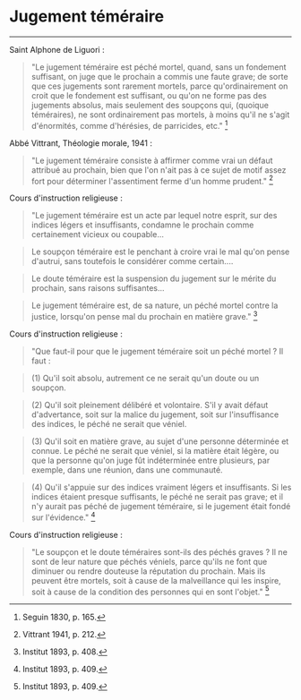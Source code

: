 # Jugement téméraire

***

Saint Alphone de Liguori :

> "Le jugement téméraire est péché mortel, quand, sans un fondement suffisant, on juge que le prochain a commis une faute grave; de sorte que ces jugements sont rarement mortels, parce qu'ordinairement on croit que le fondement est suffisant, ou qu'on ne forme pas des jugements absolus, mais seulement des soupçons qui, (quoique téméraires), ne sont ordinairement pas mortels, à moins qu'il ne s'agit d'énormités, comme d'hérésies, de parricides, etc." [^1]

[^1]: Seguin 1830, p. 165.

Abbé Vittrant, Théologie morale, 1941 :

> "Le jugement téméraire consiste à affirmer comme vrai un défaut attribué au prochain, bien que l'on n'ait pas à ce sujet de motif assez fort pour déterminer l'assentiment ferme d'un homme prudent." [^2]

[^2]: Vittrant 1941, p. 212.

Cours d'instruction religieuse :

> "Le jugement téméraire est un acte par lequel notre esprit, sur des indices légers et insuffisants, condamne le prochain comme certainement vicieux ou coupable...

> Le soupçon téméraire est le penchant à croire vrai le mal qu'on pense d'autrui, sans toutefois le considérer comme certain....

> Le doute téméraire est la suspension du jugement sur le mérite du prochain, sans raisons suffisantes...

> Le jugement téméraire est, de sa nature, un péché mortel contre la justice, lorsqu'on pense mal du prochain en matière grave." [^3]

[^3]: Institut 1893, p. 408.

Cours d'instruction religieuse :

> "Que faut-il pour que le jugement téméraire soit un péché mortel ? Il faut :

> (1) Qu'il soit absolu, autrement ce ne serait qu'un doute ou un soupçon.

> (2) Qu'il soit pleinement délibéré et volontaire. S'il y avait défaut d'advertance, soit sur la malice du jugement, soit sur l'insuffisance des indices, le péché ne serait que véniel.

> (3) Qu'il soit en matière grave, au sujet d'une personne déterminée et connue. Le péché ne serait que véniel, si la matière était légère, ou que la personne qu'on juge fût indéterminée entre plusieurs, par exemple, dans une réunion, dans une communauté.

> (4) Qu'il s'appuie sur des indices vraiment légers et insuffisants. Si les indices étaient presque suffisants, le péché ne serait pas grave; et il n'y aurait pas péché de jugement téméraire, si le jugement était fondé sur l'évidence." [^4]

[^4]: Institut 1893, p. 409.

Cours d'instruction religieuse :

> "Le soupçon et le doute téméraires sont-ils des péchés graves ? Il ne sont de leur nature que péchés véniels, parce qu'ils ne font que diminuer ou rendre douteuse la réputation du prochain. Mais ils peuvent être mortels, soit à cause de la malveillance qui les inspire, soit à cause de la condition des personnes qui en sont l'objet." [^5]

[^5]: Institut 1893, p. 409.
